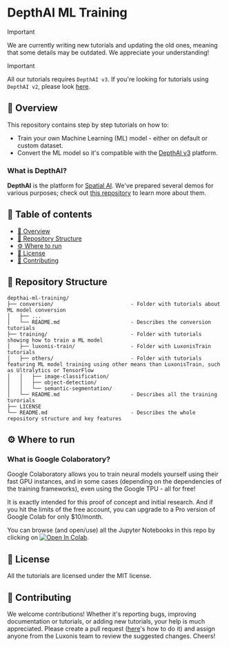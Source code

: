 # DepthAI ML Training

> [!IMPORTANT]  
> We are currently writing new tutorials and updating the old ones, meaning that some details may be outdated. We appreciate your understanding!

> [!IMPORTANT]
> All our tutorials requires `DepthAI v3`. If you're looking for tutorials using `DepthAI v2`, please look [here](https://github.com/luxonis/depthai-ml-training/tree/master).

<a name ="overview"></a>

## 🌟 Overview

This repository contains step by step tutorials on how to:

- Train your own Machine Learning (ML) model - either on default or custom dataset.
- Convert the ML model so it's compatible with the [DepthAI v3](https://rvc4.docs.luxonis.com/software/) platform.

### What is DepthAI?

**DepthAI** is the platform for [Spatial AI](https://rvc4.docs.luxonis.com/software/perception/spatial-ai/). We've prepared several demos for various purposes; check out [this repository](https://github.com/luxonis/depthai-experiments/tree/gen3) to learn more about them.

## 📜 Table of contents

- [🌟 Overview](#overview)
- [📂 Repository Structure](#repo-structure)
- [⚙️ Where to run](#run-env)
- [📄 License](#license)
- [🤝 Contributing](#contributing)

<a name="repo-structure"></a>

## 📂 Repository Structure

    depthai-ml-training/
    ├── conversion/                         - Folder with tutorials about ML model conversion
    │   ├── ...
    │   └── README.md                       - Describes the conversion tutorials
    ├── training/                           - Folder with tutorials showing how to train a ML model
    │   ├── luxonis-train/                  - Folder with LuxonisTrain tutorials
    │   ├── others/                         - Folder with tutorials featuring ML model training using other means than LuxonisTrain, such as Ultralytics or TensorFlow
    │   │   ├── image-classification/
    │   │   ├── object-detection/
    │   │   └── semantic-segmentation/
    │   └── README.md                       - Describes all the training turorials
    ├── LICENSE 
    └── README.md                           - Describes the whole repository structure and key features

<a name="run-env"></a>

## ⚙️ Where to run

### What is Google Colaboratory?

Google Colaboratory allows you to train neural models yourself using their fast GPU instances, and in some cases (depending on the dependencies of the training frameworks), even using the Google TPU - all for free!

It is exactly intended for this proof of concept and initial research.  And if you hit the limits of the free account, you can upgrade to a Pro version of Google Colab for only $10/month.

You can browse (and open/use) all the Jupyter Notebooks in this repo by clicking on [![Open In Colab](https://colab.research.google.com/assets/colab-badge.svg)](https://colab.research.google.com/github/luxonis/depthai-ml-training).

<a name="license"></a>

## 📄 License

All the tutorials are licensed under the MIT license.

<a name="contributing"></a>

## 🤝 Contributing

We welcome contributions! Whether it's reporting bugs, improving documentation or tutorials, or adding new tutorials, your help is much appreciated. Please create a pull request ([here](https://docs.github.com/en/pull-requests/collaborating-with-pull-requests/proposing-changes-to-your-work-with-pull-requests/creating-a-pull-request)'s how to do it) and assign anyone from the Luxonis team to review the suggested changes. Cheers!